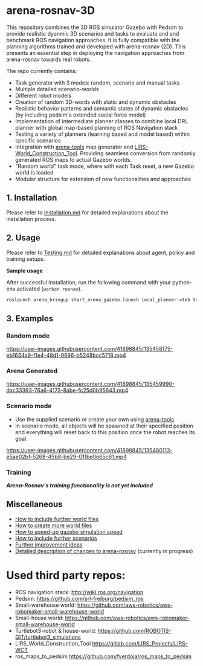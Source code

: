 # arena-rosnav-3D

This repository combines the 3D ROS simulator Gazebo with Pedsim to provide realistic dyanmic 3D scenarios and tasks to evaluate and and benchmark ROS navigation approaches. It is fully compatible with the planning algorithms trained and developed with arena-rosnav (2D). This presents an essential step in deploying the navigation approaches from arena-rosnav towards real robots.

The repo currently contains:

- Task generator with 3 modes: random, scenario and manual tasks
- Multiple detailed scenario-worlds
- Different robot models
- Creation of random 3D-words with static and dynamic obstacles
- Realistic behavior patterns and semantic states of dynamic obstacles (by including pedsim's extended social force model)
- Implementation of intermediate planner classes to combine local DRL planner with global map-based planning of ROS Navigation stack
- Testing a variety of planners (learning based and model based) within specific scenarios
- Integration with [arena-tools](https://github.com/ignc-research/arena-tools) map generator and [LIRS-World_Construction_Tool](https://gitlab.com/LIRS_Projects/LIRS-WCT). Providing seamless conversion from randomly generated ROS maps to actual Gazebo worlds.
- "Random world" task mode, where with each Task reset, a new Gazebo world is loaded
- Modular structure for extension of new functionalities and approaches

## 1. Installation

Please refer to [Installation.md](docs/Installation.md) for detailed explanations about the installation process.

## 2. Usage

Please refer to [Testing.md](docs/Testing.md) for detailed explanations about agent, policy and training setups.

**Sample usage**

After successful installation, run the following command with your python-env activated (`workon rosnav`).

```bash
roslaunch arena_bringup start_arena_gazebo.launch local_planner:=teb task_mode:=random world:=small_warehouse actors:=6 
```
## 3. Examples

### Random mode
https://user-images.githubusercontent.com/41898845/135458175-eb1634a9-f1e4-48d1-9696-b5248bcc5718.mp4

### Arena Generated

https://user-images.githubusercontent.com/41898845/135459990-dac33393-76a6-4173-8abe-fc25d0b95643.mp4


### Scenario mode

- Use the supplied scenario or create your own using [arena-tools](https://github.com/ignc-research/arena-tools).
- In scenario mode, all objects will be spawned at their specified position and everything will reset back to this position once the robot reaches its goal.

https://user-images.githubusercontent.com/41898845/135480113-e5ae02bf-5268-45b8-be29-011be0e65c61.mp4


### Training

**_Arena-Rosnav's training functionality is not yet included_**

## Miscellaneous

- [How to include further world files](docs/Miscellaneous.md#How-to-include-further-world-files)
- [How to create more world files](docs/Miscellaneous.md#How-to-create-more-world-files)
- [How to speed-up gazebo simulation speed](docs/Miscellaneous.md#How-to-speed-up-gazebo-simulation-speed)
- [How to include further scenarios](docs/Miscellaneous.md#How-to-include-further-scenarios)
- [Further improvement ideas](docs/project_report.md#Open-topics)
- [Detailed description of changes to arena-rosnav](docs/project_report.md) (currently in progress)

# Used third party repos:

- ROS navigation stack: http://wiki.ros.org/navigation
- Pedsim: https://github.com/srl-freiburg/pedsim_ros
- Small-warehouse world: https://github.com/aws-robotics/aws-robomaker-small-warehouse-world
- Small-house world: https://github.com/aws-robotics/aws-robomaker-small-warehouse-world
- Turtlebot3-robot & house-world: https://github.com/ROBOTIS-GIT/turtlebot3_simulations
- LIRS_World_Construction_Tool https://gitlab.com/LIRS_Projects/LIRS-WCT
- ros_maps_to_pedsim https://github.com/fverdoja/ros_maps_to_pedsim